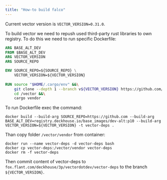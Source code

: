 ```yaml
---
title: "How-to build falco"
---
```


Current vector version is `VECTOR_VERSION=0.31.0`.

To build vector we need to repush used third-party rust libraries to own registry. To do this we need to run specific Dockerfile:

```dockerfile
ARG BASE_ALT_DEV
FROM $BASE_ALT_DEV
ARG VECTOR_VERSION
ARG SOURCE_REPO

ENV SOURCE_REPO=${SOURCE_REPO} \
    VECTOR_VERSION=${VECTOR_VERSION}
    
RUN source "$HOME/.cargo/env" &&\
    git clone --depth 1 --branch v${VECTOR_VERSION} https://github.com/vectordotdev/vector.git &&\
    cd /vector &&\
    cargo vendor
```

To run Dockerfile exec the command:

```shell
docker build --build-arg SOURCE_REPO=https://github.com --build-arg BASE_ALT_DEV=registry.deckhouse.io/base_images/dev-alt:p10 --build-arg VECTOR_VERSION=${VECTOR_VERSION} -t vector-deps .
```

Than copy folder `/vector/vendor` from container:

```shell
docker run --name vector-deps -d vector-deps bash
docker cp vector-deps:/vector/vendor vector-deps
docker rm -f vector-deps
```

Then commit content of vector-deps to `fox.flant.com/deckhouse/3p/vectordotdev/vector-deps` to the branch `${VECTOR_VERSION}`.
